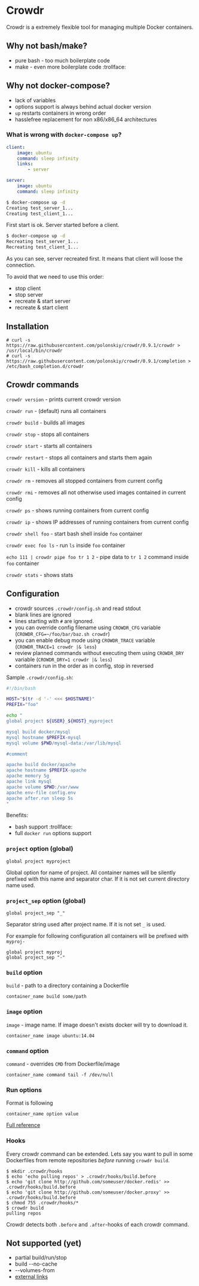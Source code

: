 # Crowdr

Crowdr is a extremely flexible tool for managing multiple Docker containers.

## Why not bash/make?

* pure bash - too much boilerplate code
* make - even more boilerplate code :trollface:

## Why not docker-compose?

* lack of variables
* options support is always behind actual docker version
* `up` restarts containers in wrong order
* hasslefree replacement for non x86/x86_64 architectures

### What is wrong with `docker-compose up`?

```yaml
client:
    image: ubuntu
    command: sleep infinity
    links:
        - server

server:
    image: ubuntu
    command: sleep infinity
```

```bash
$ docker-compose up -d
Creating test_server_1...
Creating test_client_1...
```
First start is ok. Server started before a client.

```bash
$ docker-compose up -d
Recreating test_server_1...
Recreating test_client_1...
```
As you can see, server recreated first. It means that client will loose the connection.

To avoid that we need to use this order:

* stop client
* stop server
* recreate & start server
* recreate & start client

## Installation

```
# curl -s https://raw.githubusercontent.com/polonskiy/crowdr/0.9.1/crowdr > /usr/local/bin/crowdr
# curl -s https://raw.githubusercontent.com/polonskiy/crowdr/0.9.1/completion > /etc/bash_completion.d/crowdr
```

## Crowdr commands

`crowdr version` - prints current crowdr version

`crowdr run` - (default) runs all containers

`crowdr build` - builds all images

`crowdr stop` - stops all containers

`crowdr start` - starts all containers

`crowdr restart` - stops all containers and starts them again

`crowdr kill` - kills all containers

`crowdr rm` - removes all stopped containers from current config

`crowdr rmi` - removes all not otherwise used images contained in current config

`crowdr ps` - shows running containers from current config

`crowdr ip` - shows IP addresses of running containers from current config

`crowdr shell foo` - start bash shell inside `foo` container

`crowdr exec foo ls` - run `ls` inside `foo` container

`echo 111 | crowdr pipe foo tr 1 2` - pipe data to `tr 1 2` command inside `foo` container

`crowdr stats` - shows stats

## Configuration

* crowdr sources `.crowdr/config.sh` and read stdout
* blank lines are ignored
* lines starting with `#` are ignored.
* you can override config filename using `CROWDR_CFG` variable (`CROWDR_CFG=~/foo/bar/baz.sh crowdr`)
* you can enable debug mode using `CROWDR_TRACE` variable (`CROWDR_TRACE=1 crowdr |& less`)
* review planned commands without executing them using `CROWDR_DRY` variable (`CROWDR_DRY=1 crowdr |& less`)
* containers run in the order as in config, stop in reversed

Sample `.crowdr/config.sh`:
```bash
#!/bin/bash

HOST="$(tr -d '-' <<< $HOSTNAME)"
PREFIX="foo"

echo "
global project ${USER}_${HOST}_myproject

mysql build docker/mysql
mysql hostname $PREFIX-mysql
mysql volume $PWD/mysql-data:/var/lib/mysql

#comment

apache build docker/apache
apache hostname $PREFIX-apache
apache memory 5g
apache link mysql
apache volume $PWD:/var/www
apache env-file config.env
apache after.run sleep 5s
"
```

Benefits:
* bash support :trollface:
* full `docker run` options support

### `project` option (global)

```
global project myproject
```

Global option for name of project. All container names will be silently prefixed with this name and separator char. If it is not set current directory name used.

### `project_sep` option (global)

```
global project_sep "_"
```

Separator string used after project name. If it is not set `_` is used.

For example for following configuration all containers will be prefixed with `myproj-`

```
global project myproj
global project_sep "-"
```

### `build` option

`build` - path to a directory containing a Dockerfile

```
container_name build some/path
```

### `image` option

`image` - image name. If image doesn't exists docker will try to download it.

```
container_name image ubuntu:14.04
```

### `command` option

`command` - overrides `CMD` from Dockerfile/image

```
container_name command tail -f /dev/null
```

### Run options

Format is following
```
container_name option value
```

[Full reference](https://docs.docker.com/reference/commandline/cli/#run)

### Hooks

Every crowdr command can be extended.
Lets say you want to pull in some Dockerfiles from remote repositories *before* running `crowdr build`.

    $ mkdir .crowdr/hooks
    $ echo 'echo pulling repos' > .crowdr/hooks/build.before
    $ echo 'git clone http://github.com/someuser/docker.redis' >> .crowdr/hooks/build.before
    $ echo 'git clone http://github.com/someuser/docker.proxy' >> .crowdr/hooks/build.before
    $ chmod 755 .crowdr/hooks/*
    $ crowdr build
    pulling repos

Crowdr detects both `.before` and `.after`-hooks of each crowdr command.

## Not supported (yet)

* partial build/run/stop
* build --no-cache
* --volumes-from
* [external links](https://docs.docker.com/compose/yml/#external_links)
